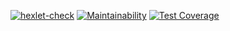 [![hexlet-check](https://github.com/MrFSP/frontend-project-lvl2/actions/workflows/hexlet-check.yml/badge.svg)](https://github.com/MrFSP/frontend-project-lvl2/actions/workflows/hexlet-check.yml)
[![Maintainability](https://api.codeclimate.com/v1/badges/8a23ecc2a08167631f3c/maintainability)](https://codeclimate.com/github/MrFSP/frontend-project-lvl2/maintainability)
[![Test Coverage](https://api.codeclimate.com/v1/badges/8a23ecc2a08167631f3c/test_coverage)](https://codeclimate.com/github/MrFSP/frontend-project-lvl2/test_coverage)